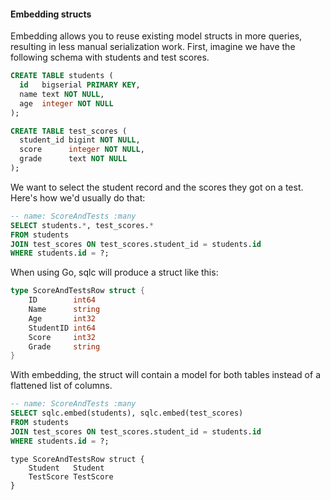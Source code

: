#### Embedding structs

Embedding allows you to reuse existing model structs in more queries, resulting
in less manual serialization work. First, imagine we have the following schema
with students and test scores.

```sql
CREATE TABLE students (
  id   bigserial PRIMARY KEY,
  name text NOT NULL,
  age  integer NOT NULL
);

CREATE TABLE test_scores (
  student_id bigint NOT NULL,
  score      integer NOT NULL,
  grade      text NOT NULL
);
```

We want to select the student record and the scores they got on a test.
Here's how we'd usually do that:

```sql
-- name: ScoreAndTests :many
SELECT students.*, test_scores.*
FROM students
JOIN test_scores ON test_scores.student_id = students.id
WHERE students.id = ?;
```

When using Go, sqlc will produce a struct like this:

```go
type ScoreAndTestsRow struct {
	ID        int64
	Name      string
	Age       int32
	StudentID int64
	Score     int32
	Grade     string
}
```

With embedding, the struct will contain a model for both tables instead of a
flattened list of columns.

```sql
-- name: ScoreAndTests :many
SELECT sqlc.embed(students), sqlc.embed(test_scores)
FROM students
JOIN test_scores ON test_scores.student_id = students.id
WHERE students.id = ?;
```

```
type ScoreAndTestsRow struct {
	Student   Student
	TestScore TestScore
}
```